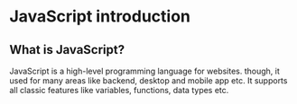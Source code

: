 # JavaScript introduction

## What is JavaScript?

JavaScript is a high-level programming language for websites. though, it used for many areas like backend, desktop and mobile app etc.
It supports all classic features like variables, functions, data types etc. 
